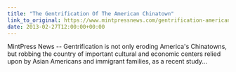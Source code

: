 ```yaml
---
title: "The Gentrification Of The American Chinatown"
link_to_original: https://www.mintpressnews.com/gentrification-american-chinatown/175663/)  
date: 2013-02-27T12:00:00+00:00
---
```

  
MintPress News -- Gentrification is not only eroding America's Chinatowns, but robbing the country of important cultural and economic centers relied upon by Asian Americans and immigrant families, as a recent study...  
